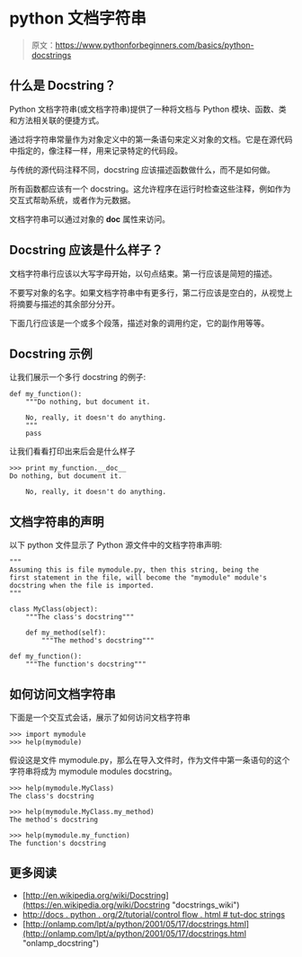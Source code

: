 # python 文档字符串

> 原文：<https://www.pythonforbeginners.com/basics/python-docstrings>

## 什么是 Docstring？

Python 文档字符串(或文档字符串)提供了一种将文档与 Python 模块、函数、类和方法相关联的便捷方式。

通过将字符串常量作为对象定义中的第一条语句来定义对象的文档。它是在源代码中指定的，像注释一样，用来记录特定的代码段。

与传统的源代码注释不同，docstring 应该描述函数做什么，而不是如何做。

所有函数都应该有一个 docstring。这允许程序在运行时检查这些注释，例如作为交互式帮助系统，或者作为元数据。

文档字符串可以通过对象的 __doc__ 属性来访问。

## Docstring 应该是什么样子？

文档字符串行应该以大写字母开始，以句点结束。第一行应该是简短的描述。

不要写对象的名字。如果文档字符串中有更多行，第二行应该是空白的，从视觉上将摘要与描述的其余部分分开。

下面几行应该是一个或多个段落，描述对象的调用约定，它的副作用等等。

## Docstring 示例

让我们展示一个多行 docstring 的例子:

```
def my_function():
    """Do nothing, but document it.

    No, really, it doesn't do anything.
    """
    pass 
```

让我们看看打印出来后会是什么样子

```
>>> print my_function.__doc__
Do nothing, but document it.

    No, really, it doesn't do anything. 
```

## 文档字符串的声明

以下 python 文件显示了 Python 源文件中的文档字符串声明:

```
"""
Assuming this is file mymodule.py, then this string, being the
first statement in the file, will become the "mymodule" module's
docstring when the file is imported.
"""

class MyClass(object):
    """The class's docstring"""

    def my_method(self):
        """The method's docstring"""

def my_function():
    """The function's docstring""" 
```

## 如何访问文档字符串

下面是一个交互式会话，展示了如何访问文档字符串

```
>>> import mymodule
>>> help(mymodule) 
```

假设这是文件 mymodule.py，那么在导入文件时，作为文件中第一条语句的这个字符串将成为 mymodule modules docstring。

```
>>> help(mymodule.MyClass)
The class's docstring

>>> help(mymodule.MyClass.my_method)
The method's docstring

>>> help(mymodule.my_function)
The function's docstring 
```

## 更多阅读

*   [http://en.wikipedia.org/wiki/Docstring](https://en.wikipedia.org/wiki/Docstring "docstrings_wiki")
*   [http://docs . python . org/2/tutorial/control flow . html # tut-doc strings](https://docs.python.org/2/tutorial/controlflow.html#tut-docstrings "docstrings")
*   [http://onlamp.com/lpt/a/python/2001/05/17/docstrings.html](http://onlamp.com/lpt/a/python/2001/05/17/docstrings.html "onlamp_docstring")